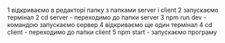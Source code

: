 1  відкриваємо в редакторі папку з папками server і client
2 запускаємо термінал 
2 cd server   -  переходимо до папки server 
3 npm run dev  - командою запускаємо сервер
4 відкриваємо ще один термінал
4 cd client  - переходимо до папки client
5 npm start  -  запускаємо програму